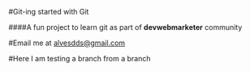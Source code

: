 #Git-ing started with Git

####A fun project to learn git as part of **devwebmarketer** community 

#Email me at alvesdds@gmail.com


#Here I am testing a branch from a branch
